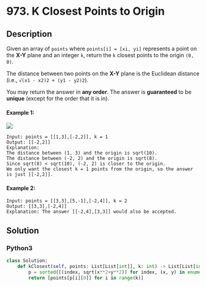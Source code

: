 # 973. K Closest Points to Origin

## Description
Given an array of `points` where `points[i] = [xi, yi]` represents a point on the **X-Y** plane and an integer `k`, return the `k` closest points to the origin `(0, 0)`.

The distance between two points on the **X-Y** plane is the Euclidean distance (i.e., `√(x1 - x2)2 + (y1 - y2)2`).

You may return the answer in **any order**. The answer is **guaranteed** to be **unique** (except for the order that it is in).

#### Example 1:
![](https://assets.leetcode.com/uploads/2021/03/03/closestplane1.jpg)
```
Input: points = [[1,3],[-2,2]], k = 1
Output: [[-2,2]]
Explanation:
The distance between (1, 3) and the origin is sqrt(10).
The distance between (-2, 2) and the origin is sqrt(8).
Since sqrt(8) < sqrt(10), (-2, 2) is closer to the origin.
We only want the closest k = 1 points from the origin, so the answer is just [[-2,2]].
```

#### Example 2:
```
Input: points = [[3,3],[5,-1],[-2,4]], k = 2
Output: [[3,3],[-2,4]]
Explanation: The answer [[-2,4],[3,3]] would also be accepted.
```


## Solution

### Python3
```python
class Solution:
    def kClosest(self, points: List[List[int]], k: int) -> List[List[int]]:
        p = sorted([(index, sqrt(x**2+y**2)) for index, (x, y) in enumerate(points)], key=lambda x: x[1])
        return [points[p[i][0]] for i in range(k)]
```